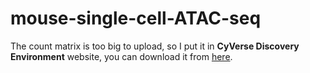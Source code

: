 # mouse-single-cell-ATAC-seq
The count matrix is too big to upload, so I put it in **CyVerse Discovery Environment** website, you can download it from [here](https://de.cyverse.org/dl/d/5CAF9EDD-4769-4A19-B3F9-51368571E76C/Count_matrix.tar.gz).
